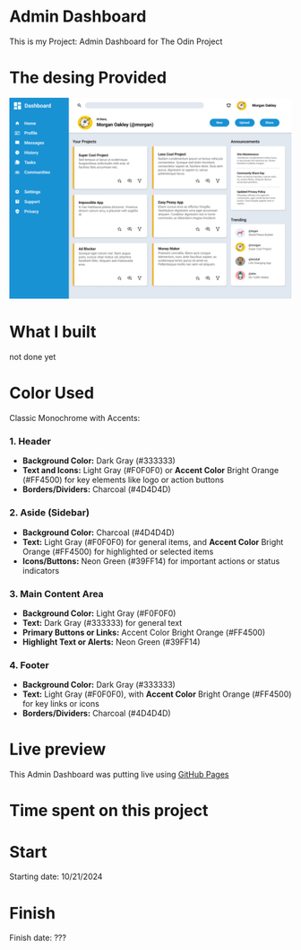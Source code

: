 # Admin Dashboard
This is my Project: Admin Dashboard for The Odin Project


# The desing Provided

![The design Provided](./images/dashboard-project.png)

# What I built
not done yet

# Color Used
Classic Monochrome with Accents:

### 1. Header
   - **Background Color:** Dark Gray (#333333)
   - **Text and Icons:** Light Gray (#F0F0F0) or **Accent Color** Bright Orange (#FF4500) for key elements like logo or action buttons
   - **Borders/Dividers:** Charcoal (#4D4D4D)

### 2. Aside (Sidebar)
   - **Background Color:** Charcoal (#4D4D4D)
   - **Text:** Light Gray (#F0F0F0) for general items, and **Accent Color** Bright Orange (#FF4500) for highlighted or selected items
   - **Icons/Buttons:** Neon Green (#39FF14) for important actions or status indicators

### 3. Main Content Area
   - **Background Color:** Light Gray (#F0F0F0)
   - **Text:** Dark Gray (#333333) for general text
   - **Primary Buttons or Links:** Accent Color Bright Orange (#FF4500)
   - **Highlight Text or Alerts:** Neon Green (#39FF14)

### 4. Footer
   - **Background Color:** Dark Gray (#333333)
   - **Text:** Light Gray (#F0F0F0), with **Accent Color** Bright Orange (#FF4500) for key links or icons
   - **Borders/Dividers:** Charcoal (#4D4D4D)


# Live preview
This Admin Dashboard was putting live using [GitHub Pages](https://rudyravelindev.github.io/admin-dashboard/)

# Time spent on this project
# Start
Starting date: 10/21/2024
# Finish
Finish date: ???